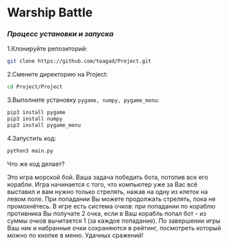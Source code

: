 # Warship Battle
### _Процесс установки и запуска_
 1.Клонируйте репозиторий:
 ```sh
 git clone https://github.com/teagad/Project.git
 ```

2.Смените директорию на Project: 
```sh
cd Project/Project
```
    
3.Выполните установку ```pygame, numpy, pygame_menu```: 
```sh
pip3 install pygame 
pip3 install numpy
pip3 install pygame_menu
```

4.Запустить код: 
```sh
python3 main.py
```

Что же код делает?

Это игра морской бой. Ваша задача победить бота, потопив все его корабли.
Игра начинается с того, что компьютер уже за Вас всё выставил и вам нужно только стрелять, нажав на одну из клеток на левом поле. При попадании Вы можете продолжать стрелять, пока не промохнётесь. В игре есть система очков: при попадании по кораблю противника Вы получате 2 очка, если в Ваш корабль попал бот - из суммы очков вычитается 1 (за каждое попадание). По завершении игры Ваш ник и набранные очки сохраняются в рейтинг, посмотреть который можно по кнопке в меню. Удачных сражений!
